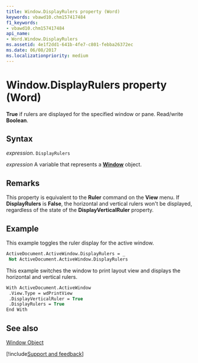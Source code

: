 ```yaml
---
title: Window.DisplayRulers property (Word)
keywords: vbawd10.chm157417484
f1_keywords:
- vbawd10.chm157417484
api_name:
- Word.Window.DisplayRulers
ms.assetid: 4e1f2dd1-641b-4fe7-c801-febba26372ec
ms.date: 06/08/2017
ms.localizationpriority: medium
---
```



# Window.DisplayRulers property (Word)

 **True** if rulers are displayed for the specified window or pane. Read/write **Boolean**.


## Syntax

_expression_. `DisplayRulers`

_expression_ A variable that represents a **[Window](Word.Window.md)** object.


## Remarks

This property is equivalent to the **Ruler** command on the **View** menu. If **DisplayRulers** is **False**, the horizontal and vertical rulers won't be displayed, regardless of the state of the **DisplayVerticalRuler** property.


## Example

This example toggles the ruler display for the active window.


```vb
ActiveDocument.ActiveWindow.DisplayRulers = _ 
 Not ActiveDocument.ActiveWindow.DisplayRulers
```

This example switches the window to print layout view and displays the horizontal and vertical rulers.




```vb
With ActiveDocument.ActiveWindow 
 .View.Type = wdPrintView 
 .DisplayVerticalRuler = True 
 .DisplayRulers = True 
End With
```


## See also


[Window Object](Word.Window.md)

[!include[Support and feedback](~/includes/feedback-boilerplate.md)]